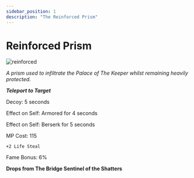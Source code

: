 ```yaml
---
sidebar_position: 1
description: "The Reinforced Prism"
---
```


# Reinforced Prism

![reinforced](https://vwiki.valorserver.com/api/item/picture/reinforced%20prism)

<i>A prism used to infiltrate the Palace of The Keeper whilst remaining heavily protected.</i>

***Teleport to Target***

Decoy: 5 seconds

Effect on Self: Armored for 4 seconds 

Effect on Self: Berserk for 5 seconds

MP Cost: 115

    +2 Life Steal

Fame Bonus: 6%

**Drops from The Bridge Sentinel of the Shatters**
